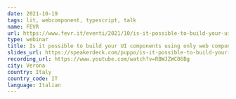 ```yaml
---
date: 2021-10-19
tags: lit, webcomponent, typescript, talk
name: FEVR
url: https://www.fevr.it/eventi/2021/10/is-it-possible-to-build-your-ui-components-using-only-web-components/
type: webinar
title: Is it possible to build your UI components using only web components?
slides_url: https://speakerdeck.com/puppo/is-it-possible-to-build-your-ui-components-using-only-web-components
recording_url: https://www.youtube.com/watch?v=RBWJZWC86Bg
city: Verona
country: Italy
country_code: IT
language: Italian
---
```

